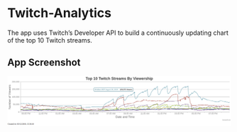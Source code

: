 # Twitch-Analytics
The app uses Twitch’s Developer API to build a continuously updating chart of the top 10 Twitch streams.

## App Screenshot
![Twitch Analytics App Screenshot](https://raw.githubusercontent.com/itsamishra/Twitch-Analytics/master/Twitch%20Graph%20Screenshot.png)

